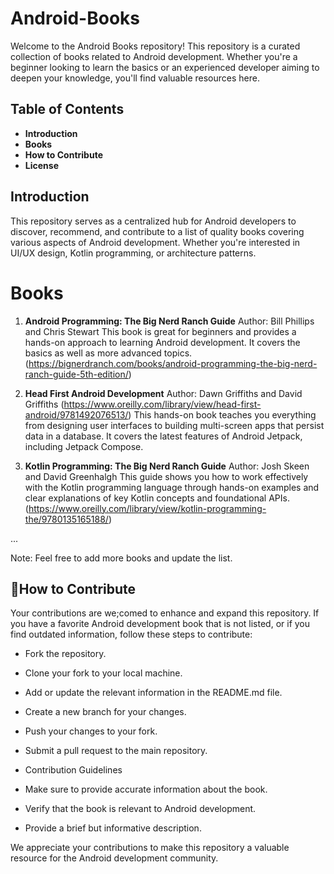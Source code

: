 # Android-Books

Welcome to the Android Books repository! This repository is a curated collection of books related to Android development. Whether you're a beginner looking to learn the basics or an experienced developer aiming to deepen your knowledge, you'll find valuable resources here.

## Table of Contents
- **Introduction**
- **Books**
- **How to Contribute**
- **License**
## Introduction
This repository serves as a centralized hub for Android developers to discover, recommend, and contribute to a list of quality books covering various aspects of Android development. Whether you're interested in UI/UX design, Kotlin programming, or architecture patterns.

# Books
1. **Android Programming: The Big Nerd Ranch Guide**
Author: Bill Phillips and Chris Stewart
This book is great for beginners and provides a hands-on approach to learning Android development.
 It covers the basics as well as more advanced topics.
(https://bignerdranch.com/books/android-programming-the-big-nerd-ranch-guide-5th-edition/)

3. **Head First Android Development**
Author: Dawn Griffiths and David Griffiths
(https://www.oreilly.com/library/view/head-first-android/9781492076513/)
This hands-on book teaches you everything from designing user interfaces to building multi-screen apps that persist data in a database. 
It covers the latest features of Android Jetpack, including Jetpack Compose.

5. **Kotlin Programming: The Big Nerd Ranch Guide**
Author: Josh Skeen and David Greenhalgh
This guide shows you how to work effectively with the Kotlin programming language through hands-on examples and clear explanations of key Kotlin concepts and foundational APIs.
(https://www.oreilly.com/library/view/kotlin-programming-the/9780135165188/)

...

Note: Feel free to add more books and update the list.

## 🤝How to Contribute
Your contributions are we;comed to enhance and expand this repository. If you have a favorite Android development book that is not listed, or if you find outdated information, follow these steps to contribute:

- Fork the repository.
  
- Clone your fork to your local machine.
  
- Add or update the relevant information in the README.md file.
  
- Create a new branch for your changes.
  
- Push your changes to your fork.

- Submit a pull request to the main repository.
  
- Contribution Guidelines
  
- Make sure to provide accurate information about the book.
  
- Verify that the book is relevant to Android development.
  
- Provide a brief but informative description.
  
We appreciate your contributions to make this repository a valuable resource for the Android development community.
